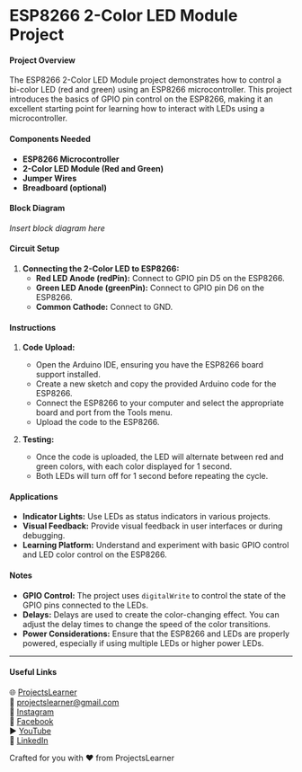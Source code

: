 # ESP8266 2-Color LED Module Project

#### Project Overview
The ESP8266 2-Color LED Module project demonstrates how to control a bi-color LED (red and green) using an ESP8266 microcontroller. This project introduces the basics of GPIO pin control on the ESP8266, making it an excellent starting point for learning how to interact with LEDs using a microcontroller.

#### Components Needed
- **ESP8266 Microcontroller**
- **2-Color LED Module (Red and Green)**
- **Jumper Wires**
- **Breadboard (optional)**

#### Block Diagram
*Insert block diagram here*

#### Circuit Setup
1. **Connecting the 2-Color LED to ESP8266:**
   - **Red LED Anode (redPin):** Connect to GPIO pin D5 on the ESP8266.
   - **Green LED Anode (greenPin):** Connect to GPIO pin D6 on the ESP8266.
   - **Common Cathode:** Connect to GND.

#### Instructions
1. **Code Upload:**
   - Open the Arduino IDE, ensuring you have the ESP8266 board support installed.
   - Create a new sketch and copy the provided Arduino code for the ESP8266.
   - Connect the ESP8266 to your computer and select the appropriate board and port from the Tools menu.
   - Upload the code to the ESP8266.

2. **Testing:**
   - Once the code is uploaded, the LED will alternate between red and green colors, with each color displayed for 1 second.
   - Both LEDs will turn off for 1 second before repeating the cycle.

#### Applications
- **Indicator Lights:** Use LEDs as status indicators in various projects.
- **Visual Feedback:** Provide visual feedback in user interfaces or during debugging.
- **Learning Platform:** Understand and experiment with basic GPIO control and LED color control on the ESP8266.

#### Notes
- **GPIO Control:** The project uses `digitalWrite` to control the state of the GPIO pins connected to the LEDs.
- **Delays:** Delays are used to create the color-changing effect. You can adjust the delay times to change the speed of the color transitions.
- **Power Considerations:** Ensure that the ESP8266 and LEDs are properly powered, especially if using multiple LEDs or higher power LEDs.

---

#### Useful Links
🌐 [ProjectsLearner](https://projectslearner.com/learn/esp8266-2-color-led-module)  
📧 [projectslearner@gmail.com](mailto:projectslearner@gmail.com)  
📸 [Instagram](https://www.instagram.com/projectslearner/)  
📘 [Facebook](https://www.facebook.com/projectslearner)  
▶️ [YouTube](https://www.youtube.com/@ProjectsLearner)  
📘 [LinkedIn](https://www.linkedin.com/in/projectslearner)

Crafted for you with ❤️ from ProjectsLearner